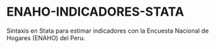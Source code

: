 # ENAHO-INDICADORES-STATA
Sintaxis en Stata para estimar indicadores con la Encuesta Nacional de Hogares (ENAHO) del Peru.
